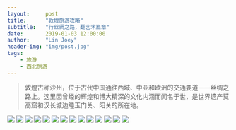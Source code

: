 ```yaml
---
layout:     post
title:      "敦煌旅游攻略"
subtitle:   "行丝绸之路，翻艺术篇章"
date:       2019-01-03 12:00:00
author:     "Lin Joey"
header-img: "img/post.jpg"
tags:
    - 旅游
    - 西北旅游
---
```

>敦煌古称沙州，位于古代中国通往西域、中亚和欧洲的交通要道——丝绸之路上。这里因曾经的辉煌和博大精深的文化内涵而闻名于世，是世界遗产莫高窟和汉长城边睡玉门关、阳关的所在地。

![](https://linjoey-image.oss-cn-beijing.aliyuncs.com/我是驴友-敦煌_页面_01.jpg)
![](https://linjoey-image.oss-cn-beijing.aliyuncs.com/我是驴友-敦煌_页面_02.jpg)
![](https://linjoey-image.oss-cn-beijing.aliyuncs.com/我是驴友-敦煌_页面_03.jpg)
![](https://linjoey-image.oss-cn-beijing.aliyuncs.com/我是驴友-敦煌_页面_04.jpg)
![](https://linjoey-image.oss-cn-beijing.aliyuncs.com/我是驴友-敦煌_页面_05.jpg)
![](https://linjoey-image.oss-cn-beijing.aliyuncs.com/我是驴友-敦煌_页面_06.jpg)
![](https://linjoey-image.oss-cn-beijing.aliyuncs.com/我是驴友-敦煌_页面_07.jpg)
![](https://linjoey-image.oss-cn-beijing.aliyuncs.com/我是驴友-敦煌_页面_08.jpg)
![](https://linjoey-image.oss-cn-beijing.aliyuncs.com/我是驴友-敦煌_页面_09.jpg)
![](https://linjoey-image.oss-cn-beijing.aliyuncs.com/我是驴友-敦煌_页面_10.jpg)
![](https://linjoey-image.oss-cn-beijing.aliyuncs.com/我是驴友-敦煌_页面_11.jpg)
![](https://linjoey-image.oss-cn-beijing.aliyuncs.com/我是驴友-敦煌_页面_12.jpg)
![](https://linjoey-image.oss-cn-beijing.aliyuncs.com/我是驴友-敦煌_页面_13.jpg)
![](https://linjoey-image.oss-cn-beijing.aliyuncs.com/我是驴友-敦煌_页面_14.jpg)
